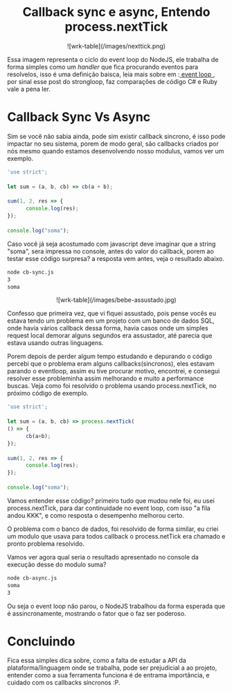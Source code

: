 <center>
 <h1> Callback sync e async, Entendo process.nextTick </h1>
</center>

 <center>
  ![wrk-table](/images/nexttick.png)
 </center>

  Essa imagem representa o ciclo do event loop do NodeJS, ele trabalha de forma simples como um <em> handler </em> que fica procurando eventos para resolvelos, isso é uma definição baisca, leia mais sobre em :<a href="https://strongloop.com/strongblog/node-js-event-loop/" target="_blanck"> event loop </a>, por sinal esse post do strongloop, faz comparações de código C# e Ruby vale a pena ler.

# Callback Sync Vs Async

Sim se você não sabia ainda, pode sim existir callback sincrono, é isso pode impactar no seu sistema, porem  de modo geral, são callbacks criados por nós mesmo quando estamos desenvolvendo nosso modulus, vamos ver um exemplo.

```js
'use strict';

let sum = (a, b, cb) => cb(a + b);

sum(1, 2, res => {
      console.log(res);
});

console.log("soma");
```

Caso você já seja acostumado com javascript deve imaginar que a string "soma", sera impressa no console, antes do valor do callback, porem ao testar esse código surpresa? a resposta vem antes, veja o resultado abaixo.

```sh
node cb-sync.js 
3
soma
```
<center>
 ![wrk-table](/images/bebe-assustado.jpg)
 </center>

 Confesso que primeira vez, que vi fiquei assustado, pois pense vocês eu estava tendo um problema em um projeto com um banco de dados SQL, onde havia vários callback dessa forma, havia casos onde um simples request local demorar alguns segundos era assustador, até parecia que estava usando outras linguagens.

 Porem depois de perder algum tempo estudando e depurando o código percebi que o  problema eram alguns callbacks(sincronos), eles estavam parando o eventloop, assim eu tive procurar motivo, encontrei, e consegui resolver esse probleminha assim melhorando e muito a performance buscas. Veja como foi resolvido o problema usando process.nextTick, no próximo código de exemplo.


 ```js
 'use strict';

 let sum = (a, b, cb) => process.nextTick(
 () => {
       cb(a+b);
 });

 sum(1, 2, res => {
       console.log(res);
 });

 console.log("soma");

 ```

 Vamos entender esse código? primeiro tudo que mudou nele foi, eu usei process.nextTick,
 para dar continuidade no event loop, com isso "a fila andou KKK", e como resposta o desempenho melhorou certo.

 O problema com o banco de dados, foi resolvido de forma similar, eu criei um modulo que usava para todos callback o process.netTick era chamado e pronto problema resolvido.

 Vamos ver agora qual seria o resultado apresentado no console da execução desse do modulo suma?

 ```sh
 node cb-async.js 
 soma
 3
 ```
 Ou seja o event loop não parou, o NodeJS trabalhou da forma esperada que é assincronamente, mostrando o fator que o faz ser poderoso.

# Concluindo

Fica essa simples dica sobre, como a falta de estudar a API da plataforma/linguagem onde se trabalha, pode ser prejudicial a ao projeto, entender  como a sua ferramenta funciona é de entrama importância, e cuidado com os callbacks síncronos :P.

